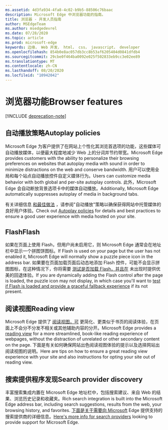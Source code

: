 ```yaml
---
ms.assetid: 4d3fa934-4fa8-4c02-b9b5-88506c76baac
description: Microsoft Edge 中浏览器功能的指南。
title: 浏览器 - 开发人员指南
author: MSEdgeTeam
ms.author: msedgedevrel
ms.date: 07/28/2020
ms.topic: article
ms.prod: microsoft-edge
keywords: 边缘， Web 开发， html， css， javascript， developer
ms.openlocfilehash: 854b0e8ac057db3cc8b53af6205404d0841dfdb4
ms.sourcegitcommit: 29cbe0f464ba0092e025f502833eb9cc3e02ee89
ms.translationtype: MT
ms.contentlocale: zh-CN
ms.lasthandoff: 08/20/2020
ms.locfileid: "10942042"
---
```

# <span data-ttu-id="e2cce-104">浏览器功能</span><span class="sxs-lookup"><span data-stu-id="e2cce-104">Browser features</span></span>  

[!INCLUDE [deprecation-note](../includes/legacy-edge-note.md)]  

## <span data-ttu-id="e2cce-105">自动播放策略</span><span class="sxs-lookup"><span data-stu-id="e2cce-105">Autoplay policies</span></span>  

 <span data-ttu-id="e2cce-106">Microsoft Edge 为客户提供了在网站上个性化其浏览首选项的功能，这些媒体可自动播放媒体，以便最大程度地减少 Web 上的分词并节约带宽。</span><span class="sxs-lookup"><span data-stu-id="e2cce-106">Microsoft Edge provides customers with the ability to personalize their browsing preferences on websites that autoplay media with sound in order to minimize distractions on the web and conserve bandwidth.</span></span>  <span data-ttu-id="e2cce-107">用户可以使用全局和每个站点自动播放控件自定义媒体行为。</span><span class="sxs-lookup"><span data-stu-id="e2cce-107">Users can customize media behavior with both global and per-site autoplay controls.</span></span>  <span data-ttu-id="e2cce-108">此外，Microsoft Edge 会自动断放背景选项卡中的媒体自动播放。</span><span class="sxs-lookup"><span data-stu-id="e2cce-108">Additionally, Microsoft Edge automatically suppresses autoplay of media in background tabs.</span></span>  

<span data-ttu-id="e2cce-109">有关详细信息 [和最佳做法](./browser-features/autoplay-policies.md) ，请参阅"自动播放"策略以确保获得网站中托管媒体的良好用户体验。</span><span class="sxs-lookup"><span data-stu-id="e2cce-109">Check out [Autoplay policies](./browser-features/autoplay-policies.md) for details and best practices to ensure a good user experience with media hosted on your site.</span></span>  

## <span data-ttu-id="e2cce-110">Flash</span><span class="sxs-lookup"><span data-stu-id="e2cce-110">Flash</span></span>  

<span data-ttu-id="e2cce-111">如果在页面上使用 Flash，但用户尚未启用它，则 Microsoft Edge 通常会在地址栏中显示一个拼图饼图标。</span><span class="sxs-lookup"><span data-stu-id="e2cce-111">If Flash is used on your page but the user has not enabled it, Microsoft Edge will normally show a puzzle piece icon in the address bar.</span></span>  <span data-ttu-id="e2cce-112">如果要在页面加载页面后动态地添加 Flash 控件，可能不会显示拼图图标，在这种情况下，你将需要 [测试是否加载 Flash，并且在](./browser-features/flash.md) 未出现时提供优美的回退体验。</span><span class="sxs-lookup"><span data-stu-id="e2cce-112">If you are dynamically adding the Flash control after the page is loaded, the puzzle icon may not display, in which case you'll want to [test if Flash is loaded and provide a graceful fallback experience](./browser-features/flash.md) if its not present.</span></span>  

## <span data-ttu-id="e2cce-113">阅读视图</span><span class="sxs-lookup"><span data-stu-id="e2cce-113">Reading view</span></span>  

<span data-ttu-id="e2cce-114">Microsoft Edge 提供了 [阅读视图，可](./browser-features/reading-view.md) 更简化、更类似于书页的阅读体验，在页面上不会分不分发不相关或其他辅助内容的分开。</span><span class="sxs-lookup"><span data-stu-id="e2cce-114">Microsoft Edge provides a [reading view](./browser-features/reading-view.md) for a more streamlined, book-like reading experience of webpages, without the distraction of unrelated or other secondary content on the page.</span></span>  <span data-ttu-id="e2cce-115">下面是有关如何确保网站出色阅读视图体验的提示以及选择网站出阅读视图的说明。</span><span class="sxs-lookup"><span data-stu-id="e2cce-115">Here are tips on how to ensure a great reading view experience with your site and also instructions for opting your site out of reading view.</span></span>  

## <span data-ttu-id="e2cce-116">搜索提供程序发现</span><span class="sxs-lookup"><span data-stu-id="e2cce-116">Search provider discovery</span></span>  

<span data-ttu-id="e2cce-117">丰富搜索集成内置在 Microsoft Edge 地址栏中，包括搜索建议、来自 Web 的结果、浏览历史记录和收藏夹。</span><span class="sxs-lookup"><span data-stu-id="e2cce-117">Rich search integration is built into the Microsoft Edge address bar, including search suggestions, results from the web, your browsing history, and favorites.</span></span>  <span data-ttu-id="e2cce-118">[下面是关于需要向 Microsoft](./browser-features/search-provider-discovery.md) Edge 提供支持的搜索提供商的详细信息。</span><span class="sxs-lookup"><span data-stu-id="e2cce-118">[Here's more info for search providers](./browser-features/search-provider-discovery.md) looking to provide support for Microsoft Edge.</span></span>  
